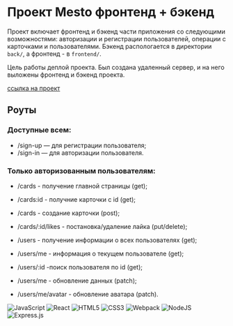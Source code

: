 # Проект Mesto фронтенд + бэкенд
 Проект включает фронтенд и бэкенд части приложения со следующими возможностями: авторизации и регистрации пользователей, операции с карточками и пользователями. Бэкенд распологается в директории `back/`, а фронтенд - в `frontend/`. 

Цель работы деплой проекта. Был создана удаленный сервер, и на него выложены фронтенд и бэкенд проекта.

[ссылка на проект](https://mesto.antonovskaya.nomoredomains.sbs)


## Роуты
### Доступные всем:

- /sign-up — для регистрации пользователя;
- /sign-in — для авторизации пользователя.

### Только авторизованным пользователям:

- /cards - получение главной страницы (get);
- /cards:id - получние карточки c id (get);
- /cards - создание карточки (post);
- /cards/:id/likes - постановка/удаление лайка (put/delete);


- /users - получение информации о всех пользователях (get);
- /users/me - информация о текущем пользователе (get);
- /users/:id -поиск пользователя по id (get);
- /users/me - обновление данных (patch);
- /users/me/avatar - обновление аватара (patch).

![JavaScript](https://img.shields.io/badge/javascript-%23323330.svg?style=for-the-badge&logo=javascript&logoColor=%23F7DF1E) ![React](https://img.shields.io/badge/react-%2320232a.svg?style=for-the-badge&logo=react&logoColor=%2361DAFB) ![HTML5](https://img.shields.io/badge/html5-%23E34F26.svg?style=for-the-badge&logo=html5&logoColor=white) ![CSS3](https://img.shields.io/badge/css3-%231572B6.svg?style=for-the-badge&logo=css3&logoColor=white) ![Webpack](https://img.shields.io/badge/webpack-%238DD6F9.svg?style=for-the-badge&logo=webpack&logoColor=black) <img alt="NodeJS" src="https://img.shields.io/badge/node.js-%2343853D.svg?style=for-the-badge&logo=node-dot-js&logoColor=white"/> <img alt="Express.js" src="https://img.shields.io/badge/express.js-%23404d59.svg?style=for-the-badge&logo=express&logoColor=%2361DAFB"/> 
